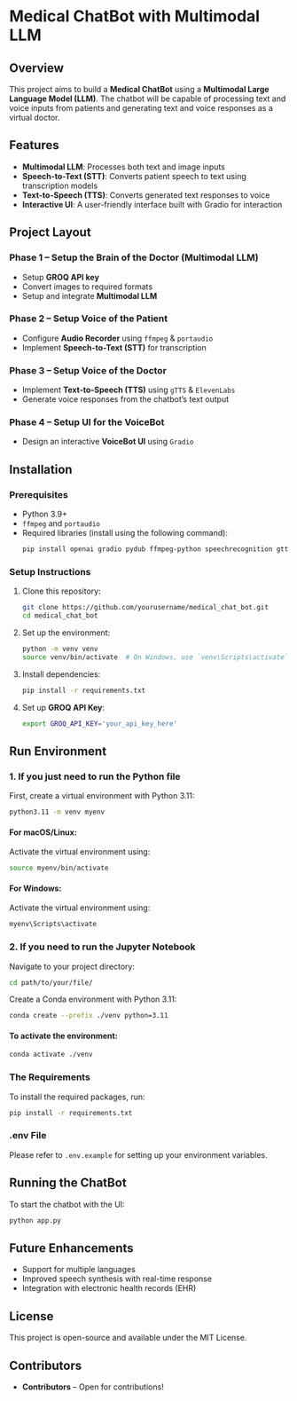 # Medical ChatBot with Multimodal LLM

## Overview
This project aims to build a **Medical ChatBot** using a **Multimodal Large Language Model (LLM)**. The chatbot will be capable of processing text and voice inputs from patients and generating text and voice responses as a virtual doctor. 

## Features
- **Multimodal LLM**: Processes both text and image inputs
- **Speech-to-Text (STT)**: Converts patient speech to text using transcription models
- **Text-to-Speech (TTS)**: Converts generated text responses to voice
- **Interactive UI**: A user-friendly interface built with Gradio for interaction

## Project Layout
### Phase 1 – Setup the Brain of the Doctor (Multimodal LLM)
- Setup **GROQ API key**
- Convert images to required formats
- Setup and integrate **Multimodal LLM**

### Phase 2 – Setup Voice of the Patient
- Configure **Audio Recorder** using `ffmpeg` & `portaudio`
- Implement **Speech-to-Text (STT)** for transcription

### Phase 3 – Setup Voice of the Doctor
- Implement **Text-to-Speech (TTS)** using `gTTS` & `ElevenLabs`
- Generate voice responses from the chatbot’s text output

### Phase 4 – Setup UI for the VoiceBot
- Design an interactive **VoiceBot UI** using `Gradio`

## Installation
### Prerequisites
- Python 3.9+
- `ffmpeg` and `portaudio`
- Required libraries (install using the following command):
  ```sh
  pip install openai gradio pydub ffmpeg-python speechrecognition gtts elevenlabs
  ```

### Setup Instructions
1. Clone this repository:
   ```sh
   git clone https://github.com/yourusername/medical_chat_bot.git
   cd medical_chat_bot
   ```
2. Set up the environment:
   ```sh
   python -m venv venv
   source venv/bin/activate  # On Windows, use `venv\Scripts\activate`
   ```
3. Install dependencies:
   ```sh
   pip install -r requirements.txt
   ```
4. Set up **GROQ API Key**:
   ```sh
   export GROQ_API_KEY='your_api_key_here'
   ```

## Run Environment

### 1. If you just need to run the Python file

First, create a virtual environment with Python 3.11:

```bash
python3.11 -m venv myenv
```

#### For macOS/Linux:
Activate the virtual environment using:

```bash
source myenv/bin/activate
```

#### For Windows:
Activate the virtual environment using:

```bash
myenv\Scripts\activate
```

### 2. If you need to run the Jupyter Notebook

Navigate to your project directory:

```bash
cd path/to/your/file/
```

Create a Conda environment with Python 3.11:

```bash
conda create --prefix ./venv python=3.11
```

#### To activate the environment:

```bash
conda activate ./venv
```

### The Requirements

To install the required packages, run:

```bash
pip install -r requirements.txt
```

### .env File

Please refer to `.env.example` for setting up your environment variables.

## Running the ChatBot
To start the chatbot with the UI:
```sh
python app.py
```

## Future Enhancements
- Support for multiple languages
- Improved speech synthesis with real-time response
- Integration with electronic health records (EHR)

## License
This project is open-source and available under the MIT License.

## Contributors
- **Contributors** – Open for contributions!

